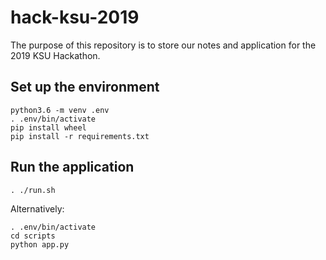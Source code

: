 # hack-ksu-2019

The purpose of this repository is to store our notes and application for the 2019 KSU Hackathon.

## Set up the environment
```
python3.6 -m venv .env
. .env/bin/activate
pip install wheel
pip install -r requirements.txt
```

## Run the application
```
. ./run.sh
```
Alternatively:
```
. .env/bin/activate
cd scripts
python app.py
```